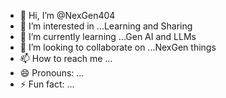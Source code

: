 - 👋 Hi, I’m @NexGen404
- 👀 I’m interested in ...Learning and Sharing
- 🌱 I’m currently learning ...Gen AI and LLMs
- 💞️ I’m looking to collaborate on ...NexGen things
- 📫 How to reach me ...
- 😄 Pronouns: ...
- ⚡ Fun fact: ...

<!---
NexGen404/NexGen404 is a ✨ special ✨ repository because its `README.md` (this file) appears on your GitHub profile.
You can click the Preview link to take a look at your changes.
--->
